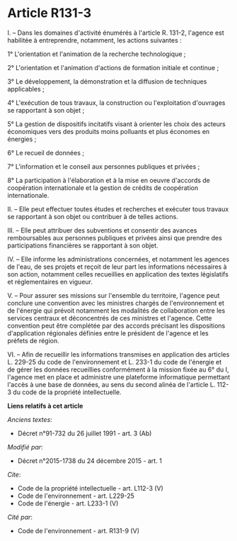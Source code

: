 # Article R131-3

I. – Dans les domaines d'activité énumérés à l'article R. 131-2, l'agence est habilitée à entreprendre, notamment, les
actions suivantes : 

1° L'orientation et l'animation de la recherche technologique ; 

2° L'orientation et l'animation d'actions de formation initiale et continue ; 

3° Le développement, la démonstration et la diffusion de techniques applicables ; 

4° L'exécution de tous travaux, la construction ou l'exploitation d'ouvrages se rapportant à son objet ; 

5° La gestion de dispositifs incitatifs visant à orienter les choix des acteurs économiques vers des produits moins polluants
et plus économes en énergies ; 

6° Le recueil de données ; 

7° L'information et le conseil aux personnes publiques et privées ; 

8° La participation à l'élaboration et à la mise en oeuvre d'accords de coopération internationale et la gestion de crédits
de coopération internationale. 

II. – Elle peut effectuer toutes études et recherches et exécuter tous travaux se rapportant à son objet ou contribuer à de
telles actions. 

III. – Elle peut attribuer des subventions et consentir des avances remboursables aux personnes publiques et privées ainsi
que prendre des participations financières se rapportant à son objet. 

IV. – Elle informe les administrations concernées, et notamment les agences de l'eau, de ses projets et reçoit de leur part
les informations nécessaires à son action, notamment celles recueillies en application des textes législatifs et
réglementaires en vigueur. 

V. – Pour assurer ses missions sur l'ensemble du territoire, l'agence peut conclure une convention avec les ministres chargés
de l'environnement et de l'énergie qui prévoit notamment les modalités de collaboration entre les services centraux et
déconcentrés de ces ministres et l'agence. Cette convention peut être complétée par des accords précisant les dispositions
d'application régionales définies entre le président de l'agence et les préfets de région. 

VI. – Afin de recueillir les informations transmises en application des articles L. 229-25 du code de l'environnement et L.
233-1 du code de l'énergie et de gérer les données recueillies conformément à la mission fixée au 6° du I, l'agence met en
place et administre une plateforme informatique permettant l'accès à une base de données, au sens du second alinéa de
l'article L. 112-3 du code de la propriété intellectuelle.

**Liens relatifs à cet article**

_Anciens textes_:

  - Décret n°91-732 du 26 juillet 1991 - art. 3 (Ab)

_Modifié par_:

  - Décret n°2015-1738 du 24 décembre 2015 - art. 1

_Cite_:

  - Code de la propriété intellectuelle - art. L112-3 (V)
  - Code de l'environnement - art. L229-25
  - Code de l'énergie - art. L233-1 (V)

_Cité par_:

  - Code de l'environnement - art. R131-9 (V)
